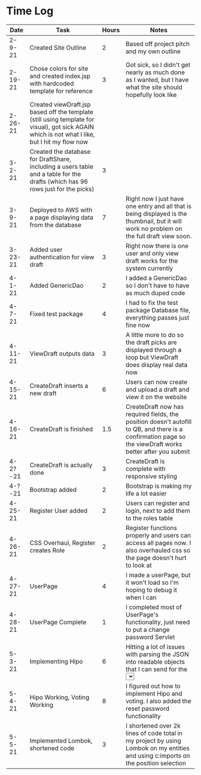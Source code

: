 # Time Log

| Date | Task | Hours | Notes |
|------|------|-------|------|
| 2-9-21 | Created Site Outline | 2 | Based off project pitch and my own outline |
| 2-19-21 | Chose colors for site and created index.jsp with hardcoded template for reference | 3 | Got sick, so I didn't get nearly as much done as I wanted, but I have what the site should hopefully look like |
| 2-26-21 | Created viewDraft.jsp based off the template (still using template for visual), got sick AGAIN which is not what I like, but I hit my flow now |
| 3-2-21 | Created the database for DraftShare, including a users table and a table for the drafts (which has 96 rows just for the picks) | 3 |
| 3-9-21 | Deployed to AWS with a page displaying data from the database | 7 | Right now I just have one entry and all that is being displayed is the thumbnail, but it will work no problem on the full draft view soon. |
| 3-23-21 | Added user authentication for view draft | 3 | Right now there is one user and only view draft works for the system currently |
| 4-1-21 | Added GenericDao | 2 | I added a GenericDao so I don't have to have as much duped code |
| 4-7-21 | Fixed test package | 4 | I had to fix the test package Database file, everything passes just fine now |
| 4-11-21 | ViewDraft outputs data | 3 | A little more to do so the draft picks are displayed through a loop but ViewDraft does display real data now |
| 4-15-21 | CreateDraft inserts a new draft | 6 | Users can now create and upload a draft and view it on the website | 
| 4-16-21 | CreateDraft is finished | 1.5 | CreateDraft now has required fields, the position doesn't autofill to QB, and there is a confirmation page so the viewDraft works better after you submit |
| 4-2?-21 | CreateDraft is actually done | 3 | CreateDraft is complete with responsive styling |
| 4-?-21 | Bootstrap added | 2 | Bootstrap is making my life a lot easier |
| 4-25-21 | Register User added | 2 | Users can register and login, next to add them to the roles table |
| 4-26-21 | CSS Overhaul, Register creates Role | 2 | Register functions properly and users can access all pages now. I also overhauled css so the page doesn't hurt to look at |
| 4-27-21 | UserPage | 4 | I made a userPage, but it won't load so I'm hoping to debug it when I can |
| 4-28-21 | UserPage Complete | 1 | I completed most of UserPage's functionality, just need to put a change password Servlet |
| 5-3-21 | Implementing Hipo | 6 | Hitting a lot of issues with parsing the JSON into readable objects that I can send for the <select> but I'm figuring it out. |
| 5-4-21 | Hipo Working, Voting Working | 8 | I figured out how to implement Hipo and voting. I also added the reset password functionality |
| 5-5-21 | Implemented Lombok, shortened code | 3 | I shortened over 2k lines of code total in my project by using Lombok on my entities and using c:imports on the position selection |
